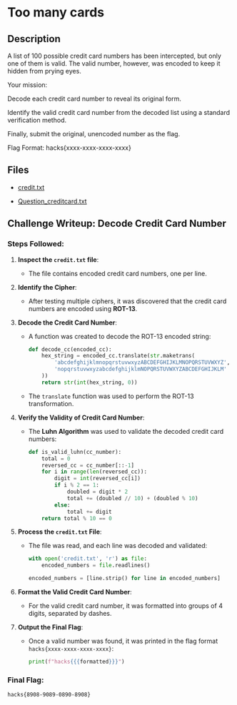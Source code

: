 # Too many cards

## Description

A list of 100 possible credit card numbers has been intercepted, but only one of them is valid. The valid number, however, was encoded to keep it hidden from prying eyes.



Your mission:

Decode each credit card number to reveal its original form.

Identify the valid credit card number from the decoded list using a standard verification method.

Finally, submit the original, unencoded number as the flag.



Flag Format: hacks{xxxx-xxxx-xxxx-xxxx}



## Files

* [credit.txt](<files/credit.txt>)

* [Question_creditcard.txt](<files/Question_creditcard.txt>)

## Challenge Writeup: Decode Credit Card Number

### Steps Followed:

1. **Inspect the `credit.txt` file**:  
   - The file contains encoded credit card numbers, one per line.

2. **Identify the Cipher**:  
   - After testing multiple ciphers, it was discovered that the credit card numbers are encoded using **ROT-13**.

3. **Decode the Credit Card Number**:  
   - A function was created to decode the ROT-13 encoded string:
     ```python
     def decode_cc(encoded_cc):
         hex_string = encoded_cc.translate(str.maketrans(
             'abcdefghijklmnopqrstuvwxyzABCDEFGHIJKLMNOPQRSTUVWXYZ',
             'nopqrstuvwxyzabcdefghijklmNOPQRSTUVWXYZABCDEFGHIJKLM'
         ))
         return str(int(hex_string, 0))
     ```
   - The `translate` function was used to perform the ROT-13 transformation.

4. **Verify the Validity of Credit Card Number**:  
   - The **Luhn Algorithm** was used to validate the decoded credit card numbers:
     ```python
     def is_valid_luhn(cc_number):
         total = 0
         reversed_cc = cc_number[::-1]
         for i in range(len(reversed_cc)):
             digit = int(reversed_cc[i])
             if i % 2 == 1:
                 doubled = digit * 2
                 total += (doubled // 10) + (doubled % 10)
             else:
                 total += digit
         return total % 10 == 0
     ```

5. **Process the `credit.txt` File**:
   - The file was read, and each line was decoded and validated:
     ```python
     with open('credit.txt', 'r') as file:
         encoded_numbers = file.readlines()

     encoded_numbers = [line.strip() for line in encoded_numbers]
     ```

6. **Format the Valid Credit Card Number**:
   - For the valid credit card number, it was formatted into groups of 4 digits, separated by dashes.

7. **Output the Final Flag**:
   - Once a valid number was found, it was printed in the flag format `hacks{xxxx-xxxx-xxxx-xxxx}`:
     ```python
     print(f"hacks{{{formatted}}}")
     ```

### Final Flag:
`hacks{8908-9089-0890-8908}`

